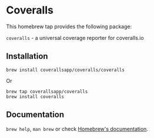 # Coveralls

This homebrew tap provides the following package:

`coveralls` - a universal coverage reporter for coveralls.io

## Installation

```
brew install coverallsapp/coveralls/coveralls
```

Or

```
brew tap coverallsapp/coveralls
brew install coveralls
```

## Documentation

`brew help`, `man brew` or check [Homebrew's documentation](https://docs.brew.sh).
